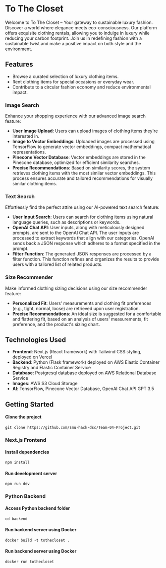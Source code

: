 # To The Closet

Welcome to To The Closet – Your gateway to sustainable luxury fashion. Discover a world where elegance meets eco-consciousness. Our platform offers exquisite clothing rentals, allowing you to indulge in luxury while reducing your carbon footprint. Join us in redefining fashion with a sustainable twist and make a positive impact on both style and the environment.

## Features

- Browse a curated selection of luxury clothing items.
- Rent clothing items for special occasions or everyday wear.
- Contribute to a circular fashion economy and reduce environmental impact.

### Image Search

Enhance your shopping experience with our advanced image search feature:

- **User Image Upload**: Users can upload images of clothing items they're interested in.
- **Image to Vector Embeddings**: Uploaded images are processed using TensorFlow to generate vector embeddings, compact mathematical representations.
- **Pinecone Vector Database**: Vector embeddings are stored in the Pinecone database, optimized for efficient similarity searches.
- **Precise Recommendations**: Based on similarity scores, the system retrieves clothing items with the most similar vector embeddings. This process ensures accurate and tailored recommendations for visually similar clothing items.

### Text Search

Effortlessly find the perfect attire using our AI-powered text search feature:

- **User Input Search**: Users can search for clothing items using natural language queries, such as descriptions or keywords.
- **OpenAI Chat API**: User inputs, along with meticulously designed prompts, are sent to the OpenAI Chat API. The user inputs are processed to extract keywords that align with our categories. OpenAI sends back a JSON response which adheres to a format specified in the prompt.
- **Filter Function**: The generated JSON responses are processed by a filter function. This function refines and organizes the results to provide users with a tailored list of related products.

### Size Recommender

Make informed clothing sizing decisions using our size recommender feature:

- **Personalized Fit**: Users' measurements and clothing fit preferences (e.g., tight, normal, loose) are retrieved upon user registration.
- **Precise Recommendations**: An ideal size is suggested for a comfortable and flattering fit, based on an analysis of users' measurements, fit preference, and the product's sizing chart.

## Technologies Used

- **Frontend**: Next.js (React framework) with Tailwind CSS styling, deployed on Vercel
- **Backend**: Python (Flask framework) deployed on AWS Elastic Container Registry and Elastic Container Service
- **Database**: Postgresql database deployed on AWS Relational Database Service
- **Images**: AWS S3 Cloud Storage
- **AI**: TensorFlow, Pinecone Vector Database, OpenAI Chat API GPT 3.5

## Getting Started

#### Clone the project
```
git clone https://github.com/smu-hack-dsc/Team-04-Project.git
```

### Next.js Frontend

#### Install dependencies
```
npm install
```

#### Run development server
```
npm run dev
```

### Python Backend

#### Access Python backend folder
```
cd backend
```

#### Run backend server using Docker
```
docker build -t tothecloset .
```

#### Run backend server using Docker
```
docker run tothecloset
```


